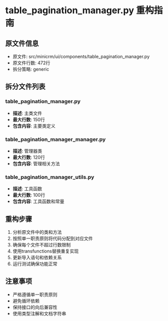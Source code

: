 # table_pagination_manager.py 重构指南

## 原文件信息
- 原文件: src/minicrm/ui/components/table_pagination_manager.py
- 原文件行数: 472行
- 拆分策略: generic

## 拆分文件列表

### table_pagination_manager.py
- **描述**: 主类文件
- **最大行数**: 150行
- **包含内容**: 主要类定义

### table_pagination_manager_manager.py
- **描述**: 管理器类
- **最大行数**: 120行
- **包含内容**: 管理相关方法

### table_pagination_manager_utils.py
- **描述**: 工具函数
- **最大行数**: 100行
- **包含内容**: 工具函数和常量

## 重构步骤

1. 分析原文件中的类和方法
2. 按照单一职责原则将代码分配到对应文件
3. 确保每个文件不超过行数限制
4. 使用transfunctions替换重复实现
5. 更新导入语句和依赖关系
6. 运行测试确保功能正常

## 注意事项

- 严格遵循单一职责原则
- 避免循环依赖
- 保持接口的向后兼容性
- 使用类型注解和文档字符串
